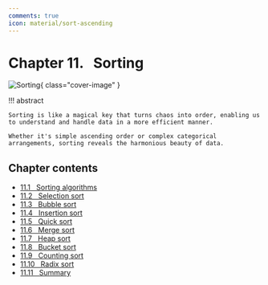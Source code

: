 ```yaml
---
comments: true
icon: material/sort-ascending
---
```


# Chapter 11. &nbsp; Sorting

![Sorting](../assets/covers/chapter_sorting.jpg){ class="cover-image" }

!!! abstract

    Sorting is like a magical key that turns chaos into order, enabling us to understand and handle data in a more efficient manner.

    Whether it's simple ascending order or complex categorical arrangements, sorting reveals the harmonious beauty of data.

## Chapter contents

- [11.1 &nbsp; Sorting algorithms](sorting_algorithm.md)
- [11.2 &nbsp; Selection sort](selection_sort.md)
- [11.3 &nbsp; Bubble sort](bubble_sort.md)
- [11.4 &nbsp; Insertion sort](insertion_sort.md)
- [11.5 &nbsp; Quick sort](quick_sort.md)
- [11.6 &nbsp; Merge sort](merge_sort.md)
- [11.7 &nbsp; Heap sort](heap_sort.md)
- [11.8 &nbsp; Bucket sort](bucket_sort.md)
- [11.9 &nbsp; Counting sort](counting_sort.md)
- [11.10 &nbsp; Radix sort](radix_sort.md)
- [11.11 &nbsp; Summary](summary.md)
